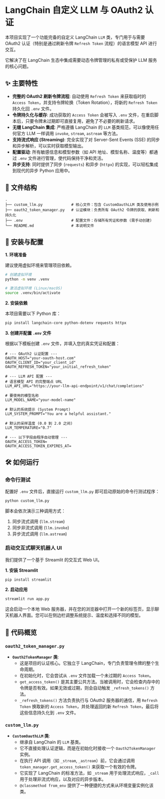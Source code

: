 # LangChain 自定义 LLM 与 OAuth2 认证

本项目实现了一个功能完备的自定义 LangChain `LLM` 类，专门用于与需要 OAuth2 认证（特别是通过刷新令牌 `Refresh Token` 流程）的语言模型 API 进行交互。

它解决了在 LangChain 生态中集成需要动态令牌管理的私有或受保护 LLM 服务的核心问题。

## ✨ 主要特性

- **完整的 OAuth2 刷新令牌流程**: 自动使用 `Refresh Token` 来获取临时的 `Access Token`，并支持令牌轮换（Token Rotation），将新的 `Refresh Token` 持久化回 `.env` 文件。
- **令牌持久化与缓存**: 成功获取的 `Access Token` 会被写入 `.env` 文件，在重启脚本后，只要令牌未过期即可直接复用，避免了不必要的刷新请求。
- **无缝 LangChain 集成**: 严格遵循 LangChain 的 `LLM` 基类规范，可以像使用任何官方 LLM 一样调用 `invoke`, `stream`, `astream` 等方法。
- **支持流式响应 (Streaming)**: 完全实现了对 Server-Sent Events (SSE) 的同步和异步解析，可以实时获取模型输出。
- **配置驱动**: 所有敏感信息和模型参数（如 API 地址、模型名称、温度等）都通过 `.env` 文件进行管理，使代码保持干净和灵活。
- **异步支持**: 同时提供了同步 (`requests`) 和异步 (`httpx`) 的实现，可以轻松集成到现代的异步 Python 应用中。

## 📂 文件结构

```
.
├── custom_llm.py             # 核心文件：包含 CustomOauthLLM 类及使用示例
├── oauth2_token_manager.py   # 认证模块：负责所有 OAuth2 令牌的获取、刷新和持久化
├── .env                      # 配置文件：存储所有凭证和参数 (需手动创建)
└── README.md                 # 本说明文件
```

## 🚀 安装与配置

**1. 环境准备**

建议使用虚拟环境来管理项目依赖。

```bash
# 创建虚拟环境
python -m venv .venv

# 激活虚拟环境 (Linux/macOS)
source .venv/bin/activate
```

**2. 安装依赖**

本项目需要以下 Python 库：

```bash
pip install langchain-core python-dotenv requests httpx
```

**3. 创建并配置 `.env` 文件**

根据以下模板创建 `.env` 文件，并填入您的真实凭证和配置：

```dotenv
# --- OAuth2 认证配置 ---
OAUTH_HOST="your-oauth-host.com"
OAUTH_CLIENT_ID="your_client_id"
OAUTH_REFRESH_TOKEN="your_initial_refresh_token"

# --- LLM API 配置 ---
# 语言模型 API 的完整端点 URL
LLM_API_URL="https://your-llm-api-endpoint/v1/chat/completions"

# 要使用的模型名称
LLM_MODEL_NAME="your-model-name"

# 默认的系统提示 (System Prompt)
LLM_SYSTEM_PROMPT="You are a helpful assistant."

# 默认的采样温度 (0.0 到 2.0 之间)
LLM_TEMPERATURE="0.7"

# --- 以下字段由程序自动管理 ---
OAUTH_ACCESS_TOKEN=
OAUTH_ACCESS_TOKEN_EXPIRES_AT=
```

## 🛠️ 如何运行

### 命令行测试

配置好 `.env` 文件后，直接运行 `custom_llm.py` 即可启动原始的命令行测试程序：

```bash
python custom_llm.py
```

脚本会依次演示三种调用方式：
1.  同步流式调用 (`llm.stream`)
2.  同步非流式调用 (`llm.invoke`)
3.  异步流式调用 (`llm.astream`)

### 启动交互式聊天机器人 UI

我们提供了一个基于 Streamlit 的交互式 Web UI。

**1. 安装 Streamlit**

```bash
pip install streamlit
```

**2. 启动应用**

```bash
streamlit run app.py
```

这会启动一个本地 Web 服务器，并在您的浏览器中打开一个新的标签页，显示聊天机器人界面。您可以在侧边栏调整系统提示、温度和选择不同的模型。

## 🤖 代码概览

### `oauth2_token_manager.py`

- **`Oauth2TokenManager` 类**:
  - 这是项目的认证核心。它独立于 LangChain，专门负责管理令牌的整个生命周期。
  - 在初始化时，它会尝试从 `.env` 文件加载一个未过期的 `Access Token`。
  - `get_access_token()` 是其主要公共方法。当被调用时，它会检查内存中的令牌是否有效。如果无效或过期，则会自动触发 `_refresh_tokens()` 方法。
  - `_refresh_tokens()` 方法负责执行与 OAuth2 服务器的通信，用 `Refresh Token` 换取新的 `Access Token`，并处理返回的新 `Refresh Token`，最后将这些信息持久化到 `.env` 文件。

### `custom_llm.py`

- **`CustomOauthLLM` 类**:
  - 继承自 LangChain 的 `LLM` 基类。
  - 它不直接处理认证逻辑，而是在初始化时接收一个 `Oauth2TokenManager` 实例。
  - 在执行 API 调用（如 `_stream`, `_astream`）前，它会通过调用 `token_manager.get_access_token()` 来获取一个有效的令牌。
  - 它实现了 LangChain 的标准方法，如 `_stream` 用于处理流式响应，`_call` 用于处理非流式响应，以及对应的异步版本。
  - `@classmethod from_env` 提供了一种便捷的方式来从环境变量实例化该类。
